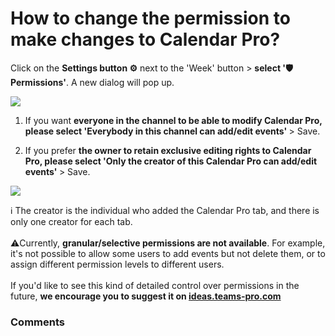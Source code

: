 # How to change the permission to make changes to Calendar Pro?

<p class="no-margin">Click on the <b>Settings button ⚙️</b> next to the 'Week' button &gt; <b>select '🛡️Permissions'</b>. A new dialog will pop up.</p>
<p class="no-margin"></p>
<div class="intercom-container"><img src="/assets/img/teams-pro/image_179.png"></div><ol>
<li>
<p class="no-margin">If you want <b>everyone in the channel to be able to modify Calendar Pro, please select 'Everybody in this channel can add/edit events' </b>&gt; Save.</p>
</li>
<li>
<p class="no-margin">If you prefer <b>the owner to retain exclusive editing rights to Calendar Pro, please select 'Only the creator of this Calendar Pro can add/edit events' </b>&gt; Save.</p>
</li>
</ol><div class="intercom-container"><img src="/assets/img/teams-pro/image_180.png"></div><p class="no-margin">ℹ️ The creator is the individual who added the Calendar Pro tab, and there is only one creator for each tab.<br><br>⚠️Currently, <b>granular/selective permissions are not available</b>. For example, it's not possible to allow some users to add events but not delete them, or to assign different permission levels to different users. <br><br>If you'd like to see this kind of detailed control over permissions in the future, <b>we encourage you to suggest it on <a href="https://ideas.teams-pro.com/" target="_blank" class="intercom-content-link">ideas.teams-pro.com</a></b></p>
<p class="no-margin"></p>

### Comments
<Comments />
